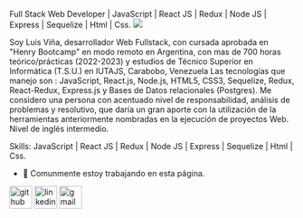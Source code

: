 Full Stack Web Developer | JavaScript | React JS | Redux | Node JS | Express | Sequelize | Html | Css.
![](https://neurona-ba.com/wp-content/uploads/2021/07/HenryLogo.jpg)

Soy Luis Viña, desarrollador Web Fullstack, con cursada aprobada en "Henry Bootcamp" en modo remoto en Argentina, con mas de 700 horas teórico/prácticas (2022-2023) y estudios de Técnico Superior en Informática (T.S.U.) en IUTAJS, Carabobo, Venezuela
Las tecnologías que manejo son : JavaScript, React.js, Node.js, HTML5, CSS3, Sequelize, Redux, React-Redux, Express.js y Bases de Datos relacionales (Postgres). 
Me considero una persona con acentuado nivel de responsabilidad, análisis de problemas y resolutivo, que daría un gran aporte con la utilización de la herramientas anteriormente nombradas en la ejecución de proyectos Web. Nivel de inglés intermedio.

Skills: JavaScript | React JS | Redux | Node JS | Express | Sequelize | Html | Css.

- 🔭 Comunmente estoy trabajando en esta página. 

[<img src='https://cdn.jsdelivr.net/npm/simple-icons@3.0.1/icons/github.svg' alt='github' height='40'>](https://github.com/https://github.com/luisito9)  [<img src='https://cdn.jsdelivr.net/npm/simple-icons@3.0.1/icons/linkedin.svg' alt='linkedin' height='40'>](https://www.linkedin.com/in/luis-vi%C3%B1a-03b7137a/)  [<img src='https://cdn.jsdelivr.net/npm/simple-icons@3.0.1/icons/gmail.svg' alt='gmail' height='40'>](luis23via@gmail.com)  


